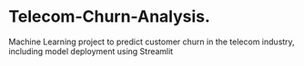 # Telecom-Churn-Analysis.
Machine Learning project to predict customer churn in the telecom industry, including model deployment using Streamlit

